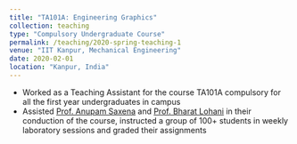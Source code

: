 ```yaml
---
title: "TA101A: Engineering Graphics"
collection: teaching
type: "Compulsory Undergraduate Course"
permalink: /teaching/2020-spring-teaching-1
venue: "IIT Kanpur, Mechanical Engineering"
date: 2020-02-01
location: "Kanpur, India"
---
```


* Worked as a Teaching Assistant for the course TA101A compulsory for all the first year undergraduates in campus
* Assisted [Prof. Anupam Saxena](http://home.iitk.ac.in/~anupams/#/) and [Prof. Bharat Lohani](http://iitk.ac.in/new/bharat-lohani) in their conduction of the course, instructed a group of 100+ students in weekly laboratory sessions and graded their assignments
